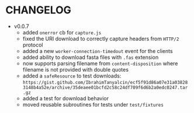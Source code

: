 # CHANGELOG
- v0.0.7
  - added `onerror` cb for `capture.js`
  - fixed the URI download to correctly capture headers from `HTTP/2` protocol
  - added a new `worker-connection-timedout` event for the clients
  - added ability to download fasta files with `.fas` extension
  - now supports parsing filename from `content-disposition` where filename is not provided with double quotes
  - added a `safeResource` to test downloads: `https://gist.github.com/IbrahimTanyalcin/ecf5f91d86a07e31a038283148b4a52e/archive/35deaee01bcfd2c58c24df709f6d6b2a0edc0247.tar.gz`
  - added a test for download behavior
  - moved reusable subroutines for tests under `test/fixtures`